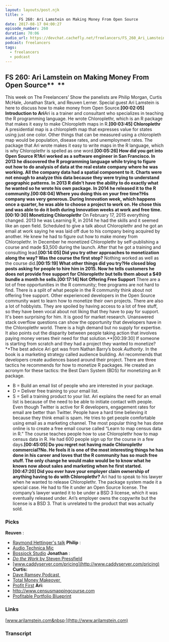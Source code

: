 ```yaml
---
layout: layouts/post.njk
title: >
      FS 260: Ari Lamstein on Making Money From Open Source
date: 2017-08-17 04:00:27
episode_number: 260
duration: 70:06
audio_url: https://devchat.cachefly.net/freelancers/FS_260_Ari_Lamstein_on_Making_Money_From_Open_Source.mp3
podcast: freelancers
tags: 
  - freelancers
  - podcast
---
```


## **FS 260: Ari Lamstein on Making Money From Open Source**** &nbsp;**
This week on The Freelancers’ Show the panelists are Philip Morgan, Curtis McHale, Jonathan Stark, and Reuven Lerner. Special guest Ari Lamstein is here to discuss how to make money from Open Source.**[00:02:05] Introduction to Ari**Ari is a trainer and consultant who specializes in teaching the R programming language. He wrote Chloroplethr, which is an R package that makes it easy to make Chloropleth maps in R.**[00:03:45] Chloroplethr** A presidential map is a chloropleth map that expresses value for states using just one color. Other things that can be measured using a chloropleth map would be population, disease rates, and unemployment rates. The package that Ari wrote makes it easy to write maps in the R language, which is why Chloroplethr is spelled as one word.**[00:05:26] How did you get into Open Source R?**Ari worked as a software engineer in San Francisco. In 2013 he discovered the R programming language while trying to figure out how to do analysis of data at the real estate company where he was working. All the company data had a spatial component to it. Charts were not enough to analyze this data because they were trying to understand geographic patterns. In 2013 R didn’t have the ability to do exactly what he wanted so he wrote his own package. In 2014 he released it to the R community.**[00:08:04] Where you doing this on your free time?**His company was very generous. During Innovation week, which happens once a quarter, he was able to choose a project to work on. He chose this and was able to do it both during Innovation weeks at work and free time.**[00:10:30] Monetizing Chloroplethr** On February 17, 2015 everything changed. 2013 he was Learning R, in 2014 he had the skills and it seemed like an open field. Scheduled to give a talk about Chloroplethr and he got an email at work saying he was laid off due to his company being acquired by another. He knew he had to figure out how to make money from Chloroplethr. In December he monetized Chloroplethr by self-publishing a course and made $3,500 during the launch. After that he got a training and consulting lead.**[00:14:05] Did you try other approaches to monetization along the way? Was the course the first stop?** Nothing worked as well as the course did.**[00:15:19] What other things did you try?**He closed blog posts asking for people to hire him in 2015. Now he tells customers he does not provide free support for Chloroplethr but tells them about a $49 bundle a month he sells.**[00:17:14] Not Offering Free Support** There are a lot of free opportunities in the R community; free programs are not hard to find. There is a split of what people in the R community think about not offering free support. Other experienced developers in the Open Source community want to learn how to monetize their own projects. There are also a lot of hobbyists. They are spoiled by having access to a lot of free stuff, so they have been vocal about not liking that they have to pay for support. It's been surprising for him. It is good for market research. Unanswered stack overflow questions can show the opportunity that developers have in the Chloroplethr world. There is a high demand but no supply for expertise. It also points out the disparity between people taking action that involves paying money verses their need for that solution.**[00:39:30] If someone is starting from scratch and they had a project they wanted to monetize?**The best advice Ari got was from Nathan Barry’s book _Authority_. In the book is a marketing strategy called audience building. Ari recommends that developers create audiences based around their project. There are three tactics he recommends for how to monetize R packages. He created an acronym for these tactics: the Best Darn System (BDS) for monetizing an R package.
- B = Build an email list of people who are interested in your package.
- D = Deliver free training to your email list.
- S = Sell a training product to your list.
Ari explains the need for an email list is because of the need to be able to initiate contact with people. Even though Twitter is active for R developers, engagement rates for email are better than Twitter. People have a hard time believing it because they think email is spam. He tries to get people comfortable using email as a marketing channel. The most popular thing he has done online is to create a free email course called “Learn to map census data in R.” The course teaches people how to use Chloroplethr how to map census data in R. He had 600 people sign up for the course in a few days.**[00:45:05] Do you regret not having made Chloroplethr commercial?**No. He feels it is one of the most interesting things he has done in his career and loves that the R community has so much free stuff. The only change he would make would be to know what he knows now about sales and marketing when he first started.**[00:47:20] Did you ever have your employer claim ownership of anything having to do with Chloroplethr?** Ari had to speak to his lawyer when he wanted to release Chloroplethr. The package system made it a special case. He had to file it under an Open Source license. The company’s lawyer wanted it to be under a BSD 3 license, which it was eventually released under. Ari’s employer owns the copywrite but the license is a BSD 3. That is unrelated to the product that was actually sold.
### **Picks**
 **Reuven** :
- [Raymond Hettinger's talk](https://www.youtube.com/watch?v=voXVTjwnn-U)
**Philip** :
- [Audio Technica Mic](https://www.amazon.com/dp/B004QJOZS4/ref=sr_ph_1?ie=UTF8&qid=1499799294&sr=sr-1&keywords=atr2100)
- [Bossjock Studio](http://bossjockstudio.com/)
**Jonathan** :
- [_Do the Work_ by Steven Pressfield](https://www.audible.com/pd/Self-Development/Do-the-Work-Audiobook/B004XINMIC?qid=1499799317&sr=1-1)
- [www.caddyserver.com/pricing](http://www.caddyserver.com/pricing)
**Curtis:**
- [Dave Ramsey Podcast&nbsp;](https://itunes.apple.com/ca/podcast/the-dave-ramsey-show/id77001367?mt=2)
- [Total Money Makeover&nbsp;](https://curtismchale.ca/recommends/total-money-makeover/)
- [Profit First](https://curtismchale.ca/recommends/profit-first/)
**Ari:**
- http://www.censusmappingcourse.com
- [Profitable Portfolio Blueprint](http://profitableportfolioblueprint.com)

### **Links**
[www.arilamstein.com&nbsp;](http://www.arilamstein.com)

### Transcript


